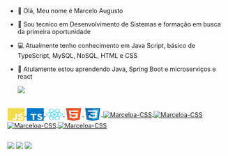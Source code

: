 - 👋 Olá, Meu nome é Marcelo Augusto
- 👀 Sou tecnico em Desenvolvimento de Sistemas e formação em busca da primeira oportunidade
- 💻 Atualmente tenho conhecimento em Java Script, básico de TypeScript, MySQL, NoSQL, HTML e CSS
- 🌱 Atulamente estou aprendendo Java, Spring Boot e microserviços e react


  <a href="https://github.com/marceloAGSANT">
  <img height="180em" src="https://github-readme-stats.vercel.app/api/top-langs/?username=marceloAGSANT&layout=compact&langs_count=7&theme=dracula"/>
</div>
<div style="display: inline_block"><br>
  <img align="center" alt="Marcelo-Js" height="30" width="40" src="https://raw.githubusercontent.com/devicons/devicon/master/icons/javascript/javascript-plain.svg">
  <img align="center" alt="Marcelo-Ts" height="30" width="40" src="https://raw.githubusercontent.com/devicons/devicon/master/icons/typescript/typescript-plain.svg">
  <img align="center" alt="Marcelo-React" height="30" width="40" src="https://raw.githubusercontent.com/devicons/devicon/master/icons/react/react-original.svg">
  <img align="center" alt="Marcelo-HTML" height="30" width="40" src="https://raw.githubusercontent.com/devicons/devicon/master/icons/html5/html5-original.svg">
  <img align="center" alt="Marceloa-CSS" height="30" width="40" src="https://raw.githubusercontent.com/devicons/devicon/master/icons/css3/css3-original.svg">
  <img align="center" alt="Marceloa-CSS" height="30" width="40" src="https://cdn-icons-png.flaticon.com/512/226/226777.png">
  <img align="center" alt="Marceloa-CSS" height="30" width="40" src="https://cdn.jsdelivr.net/gh/devicons/devicon/icons/spring/spring-original.svg">
  <img align="center" alt="Marceloa-CSS" height="30" width="40" src="https://cdn.jsdelivr.net/gh/devicons/devicon/icons/mysql/mysql-original.svg">
  <img align="center" alt="Marceloa-CSS" height="30" width="40" src="https://cdn.jsdelivr.net/gh/devicons/devicon/icons/mongodb/mongodb-original.svg">
  
   
  
</div>
  
  ##
 
<div> 
  <a href = "mailto:marceloagsantosadv@gmail.com"><img src="https://img.shields.io/badge/-Gmail-%23333?style=for-the-badge&logo=gmail&logoColor=white" target="_blank"></a>
  <a href="https://www.linkedin.com/in/marcelo-augusto96/" target="_blank"><img src="https://img.shields.io/badge/-LinkedIn-%230077B5?style=for-the-badge&logo=linkedin&logoColor=white" target="_blank"></a> 
   <a href="https://www.linkedin.com/in/marcelo-augusto96/" target="_blank"><img src="https://img.shields.io/badge/website-000000?style=for-the-badge&logo=About.me&logoColor=white"></a> 
 
 
</div>

